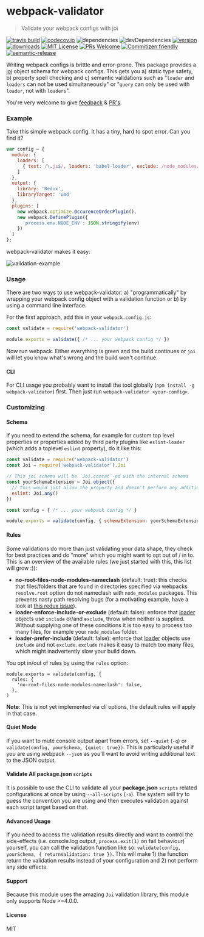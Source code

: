# webpack-validator

 > Validate your webpack configs with joi

[![travis build](https://img.shields.io/travis/js-dxtools/webpack-validator.svg?style=flat-square)](https://travis-ci.org/js-dxtools/webpack-validator)
[![codecov.io](https://img.shields.io/codecov/c/github/js-dxtools/webpack-validator.svg?style=flat-square)](https://codecov.io/github/js-dxtools/webpack-validator?branch=master)
![dependencies](https://img.shields.io/david/js-dxtools/webpack-validator.svg?style=flat-square)
![devDependencies](https://img.shields.io/david/dev/js-dxtools/webpack-validator.svg?style=flat-square)
[![version](https://img.shields.io/npm/v/webpack-validator.svg?style=flat-square)](http://npm.im/webpack-validator)
[![downloads](https://img.shields.io/npm/dm/webpack-validator.svg?style=flat-square)](http://npm-stat.com/charts.html?package=webpack-validator&from=2015-08-01)
[![MIT License](https://img.shields.io/npm/l/webpack-validator.svg?style=flat-square)](http://opensource.org/licenses/MIT)
[![PRs Welcome](https://img.shields.io/badge/PRs-welcome-brightgreen.svg?style=flat-square)](http://makeapullrequest.com)
[![Commitizen friendly](https://img.shields.io/badge/commitizen-friendly-brightgreen.svg?style=flat-square)](http://commitizen.github.io/cz-cli/)
[![semantic-release](https://img.shields.io/badge/%20%20%F0%9F%93%A6%F0%9F%9A%80-semantic--release-e10079.svg?style=flat-square)](https://github.com/semantic-release/semantic-release)

Writing webpack configs is brittle and error-prone. This package provides a [joi](https://github.com/hapijs/joi) object schema for webpack configs. This gets you a) static type safety, b) property spell checking and c) semantic validations such as "`loader` and `loaders` can not be used simultaneously" or "`query` can only be used with `loader`, not with `loaders`".

You're very welcome to give [feedback](https://github.com/js-dxtools/webpack-validator/issues) & [PR's](https://github.com/js-dxtools/webpack-validator).

### Example
Take this simple webpack config. It has a tiny, hard to spot error. Can you find it?
```js
var config = {
  module: {
    loaders: [
      { test: /\.js$/, loaders: 'babel-loader', exclude: /node_modules/ }
    ]
  },
  output: {
    library: 'Redux',
    libraryTarget: 'umd'
  },
  plugins: [
    new webpack.optimize.OccurenceOrderPlugin(),
    new webpack.DefinePlugin({
      'process.env.NODE_ENV': JSON.stringify(env)
    })
  ]
};
```

webpack-validator makes it easy:

![validation-example](https://cloud.githubusercontent.com/assets/3755413/14134087/b3279738-f654-11e5-9752-367b01ac123d.png)

### Usage
There are two ways to use webpack-validator: a) "programmatically" by wrapping your webpack config object with a validation function or b) by using a command line interface.

For the first approach, add this in your `webpack.config.js`:
```js
const validate = require('webpack-validator')

module.exports = validate({ /* ... your webpack config */ })
```
Now run webpack. Either everything is green and the build continues or `joi` will let you know what's wrong and the build won't continue.

#### CLI
For CLI usage you probably want to install the tool globally (`npm install -g webpack-validator`) first. Then just run `webpack-validator <your-config>`.

### Customizing
#### Schema
If you need to extend the schema, for example for custom top level properties or properties added by third party plugins like `eslint-loader` (which adds a toplevel `eslint` property), do it like this:

```js
const validate = require('webpack-validator')
const Joi = require('webpack-validator').Joi

// This joi schema will be `Joi.concat`-ed with the internal schema
const yourSchemaExtension = Joi.object({
  // this would just allow the property and doesn't perform any additional validation
  eslint: Joi.any()
})

const config = { /* ... your webpack config */ }

module.exports = validate(config, { schemaExtension: yourSchemaExtension })
```

#### Rules
Some validations do more than just validating your data shape, they check for best practices and do "more" which you might want to opt out of / in to. This is an overview of the available rules (we just started with this, this list will grow :)):
- **no-root-files-node-modules-nameclash** (default: true): this checks that files/folders that are found in directories specified via webpacks `resolve.root` option do not nameclash with `node_modules` packages. This prevents nasty path resolving bugs (for a motivating example, have a look at [this redux issue](https://github.com/reactjs/redux/issues/1681)).
- **loader-enforce-include-or-exclude** (default: false): enforce that [loader](https://webpack.github.io/docs/configuration.html#module-loaders) objects use `include` or/and `exclude`, throw when neither is supplied. Without supplying one of these conditions it is too easy to process too many files, for example your `node_modules` folder.
- **loader-prefer-include** (default: false): enforce that [loader](https://webpack.github.io/docs/configuration.html#module-loaders) objects use `include` and not `exclude`. `exclude` makes it easy to match too many files, which might inadvertently slow your build down.

You opt in/out of rules by using the `rules` option:
```
module.exports = validate(config, {
  rules: {
    'no-root-files-node-modules-nameclash': false,
  },
)
```

**Note**: This is not yet implemented via cli options, the default rules will apply in that case.

#### Quiet Mode
If you want to mute console output apart from errors, set `--quiet` (`-q`) or `validate(config, yourSchema, {quiet: true})`. This is particularly useful if you are using webpack `--json` as you'll want to avoid writing additional text to the JSON output.

#### Validate All **package.json** `scripts`
It is possible to use the CLI to validate all your **package.json** `scripts` related configurations at once by using `--all-scripts` (`-a`). The system will try to guess the convention you are using and then executes validation against each script target based on that.

#### Advanced Usage
If you need to access the validation results directly and want to control the side-effects (i.e. console.log output, `process.exit(1)` on fail behaviour) yourself, you can call the validation function like so: `validate(config, yourSchema, { returnValidation: true })`. This will make 1) the function return the validation results instead of your configuration and 2) not perform any side effects.

#### Support
Because this module uses the amazing `Joi` validation library, this module only supports Node >=4.0.0.

#### License
MIT
